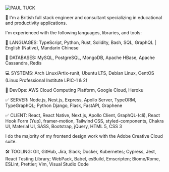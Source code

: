 ![PAUL TUCK](https://i.ibb.co/4KyYZ0B/pt-inverted.png)

🚀 I'm a British full stack engineer and consultant specializing in educational and productivity applications.

I'm experienced with the following languages, libraries, and tools:

💬 LANGUAGES: TypeScript, Python, Rust, Solidity, Bash, SQL, GraphQL | English (Native), Mandarin Chinese

📖 DATABASES: MySQL, PostgreSQL, MongoDB, Apache HBase, Apache Cassandra, Redis

💻 SYSTEMS: Arch Linux/Artix-runit, Ubuntu LTS, Debian Linux, CentOS (Linux Professional Institute LPIC-1 & 2)

🚀 DevOps: AWS Cloud Computing Platform, Google Cloud, Heroku

✅ SERVER: Node.js, Nest.js, Express, Apollo Server, TypeORM, TypeGraphQL; Python Django, Flask, FastAPI, Graphene

✅ CLIENT: React, React Native, Next.js, Apollo Client, GraphQL-(cli), React Hook Form (Yup), framer-motion, Tailwind CSS, styled-components, Chakra UI, Material UI, SASS, Bootstrap, jQuery, HTML 5, CSS 3

I do the majority of my frontend design work with the Adobe Creative Cloud suite.

🛠️ TOOLING: Git, GitHub, Jira, Slack; Docker, Kubernetes; Cypress, Jest, React Testing Library; WebPack, Babel, esBuild, Emscripten; Biome/Rome, ESLint, Prettier; Vim, Visual Studio Code

<!--
**pau1tuck/pau1tuck** is a ✨ _special_ ✨ repository because its `README.md` (this file) appears on your GitHub profile.

Here are some ideas to get you started:

- 🔭 I’m currently working on ...
- 🌱 I’m currently learning ...
- 👯 I’m looking to collaborate on ...
- 🤔 I’m looking for help with ...
- 💬 Ask me about ...
- 📫 How to reach me: ...
- 😄 Pronouns: ...
- ⚡ Fun fact: ...
-->
